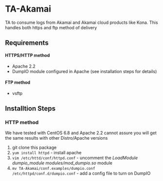 TA-Akamai
=========

TA to consume logs from Akamai and Akamai cloud products like Kona. This handles both https and ftp method of delivery

## Requirements 

#### HTTPS/HTTP  method
* Apache 2.2 
* DumpIO module configured in Apache (see installation steps for details)

#### FTP method
* vsftp

## Installtion Steps
### HTTP method
We have tested with CentOS 6.8 and Apache 2.2 cannot assure you will get the same results with other Distro/Apache versions

1. git clone this package
2. `yum install httpd` - install apache 
3. `vim /etc/httd/conf/httpd.conf` - uncomment the *LoadModule dumpio_module modules/mod_dumpio.so* module
4. `mv TA-Akamai/conf.examples/dumpio.conf /etc/httpd/conf.d/dumpio.conf` - add a config file to turn on DumpIO

